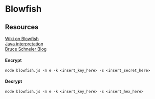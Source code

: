 # Blowfish

## Resources
[Wiki on Blowfish](https://en.wikipedia.org/wiki/Blowfish_(cipher))<br/>
[Java interpretation](https://www.geeksforgeeks.org/blowfish-algorithm-with-examples/)<br/>
[Bruce Schneier Blog](https://www.schneier.com/)


#### Encrypt
```
node blowfish.js -m e -k <insert_key_here> -s <insert_secret_here>
```

#### Decrypt
```
node blowfish.js -m e -k <insert_key_here> -s <insert_hex_here>
```